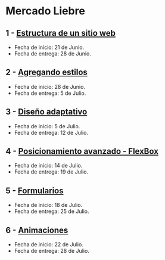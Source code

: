 # Mercado Liebre

## 1 - [Estructura de un sitio web](https://github.com/hernan066/mercado-liebre/tree/estructura)

- Fecha de inicio:  21 de Junio.
- Fecha de entrega:  28 de Junio.

## 2 - [Agregando estilos](https://github.com/hernan066/mercado-liebre/tree/estilos)

- Fecha de inicio:  28 de Junio.
- Fecha de entrega:  5 de Julio.
## 3 - [Diseño adaptativo](https://github.com/hernan066/mercado-liebre/tree/adaptativo)

- Fecha de inicio:  5 de Julio.
- Fecha de entrega:  12 de Julio.
## 4 - [Posicionamiento avanzado - FlexBox](https://github.com/hernan066/mercado-liebre/tree/flexBox)

- Fecha de inicio:  14 de Julio.
- Fecha de entrega:  19 de Julio.

## 5 - [Formularios](https://github.com/hernan066/mercado-liebre/tree/formularios)

- Fecha de inicio:  18 de Julio.
- Fecha de entrega:  25 de Julio.
## 6 - [Animaciones](https://github.com/hernan066/mercado-liebre/tree/animaciones)

- Fecha de inicio:  22 de Julio.
- Fecha de entrega:  28 de Julio.